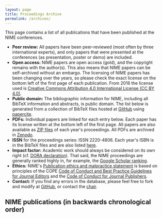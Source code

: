 ```yaml
---
layout: page
title: Proceedings Archive
permalink: /archives/
---
```


This page contains a list of all publications that have been published at the NIME conferences.

* **Peer review:** All papers have been peer-reviewed (most often by three international experts), and only papers that were presented at the conferences (as presentation, poster or demo) are included.
* **Open access:** NIME papers are open access (gold), and the copyright remains with the author(s). This also means that NIME papers can be self-archived without an embargo. The licensing of NIME papers has been changing over the years, so please check the exact license on the bottom left of the first page of each publication. From 2016 the license used is [Creative Commons Attribution 4.0 International License (CC BY 4.0)](https://creativecommons.org/licenses/by/4.0/).
* **Public domain:** The bibliographic information for NIME, including all BibTeX information and abstracts, is public domain. The list below is generated from a collection of BibTeX files hosted at [GitHub](https://github.com/NIME-conference/NIME-bibliography) using [papercite](https://wordpress.org/plugins/papercite/).
* **PDFs:** Individual papers are linked for each entry below. Each paper has its license written at the bottom left of the first page. All papers are also available as [ZIP files](http://nime.org/proceedings/ZIPs/) of each year's proceedings. All PDFs are archived in [Zenodo](https://www.zenodo.org/communities/nime_conference/).
* **ISSN** for the proceedings series: ISSN 2220-4806. Each year's ISBN is in the BibTeX files and are also listed [here]({{site.baseurl}}/archives/proceedings-isbn/).
* **Impact factor:** Academic work should always be considered on its own right (cf. [DORA declaration](https://sfdora.org/)). That said, the NIME proceedings are generally ranked highly in, for example, the [Google Scholar ranking](https://scholar.google.com/citations?view_op=top_venues&hl=en&vq=hum_musicmusicology).
* **Ethics:** NIME's [Publication ethics and malpractice statement](http://www.nime.org/archives/publication-ethics-and-malpractice-statement/) is based on principles of the COPE [Code of Conduct and Best Practice Guidelines for Journal Editors](http://publicationethics.org/files/Code%20of%20Conduct_2.pdf) and the [Code of Conduct for Journal Publishers](http://publicationethics.org/files/Code%20of%20conduct%20for%20publishers%20FINAL_1_0_0.pdf).
* **Contact:** If you find any errors in the database, please feel free to fork and modify at [GitHub](https://github.com/NIME-conference/NIME-bibliography), or contact the [chair](http://www.hf.uio.no/imv/english/people/aca/alexanje/index.html).

## NIME publications (in backwards chronological order)

<!-- [bibtex template=av-bibtex group=year group_order=desc sort=author order=asc file=https://github.com/NIME-conference/NIME-bibliography/blob/master/BibTeX/nime.bib?raw=true] -->